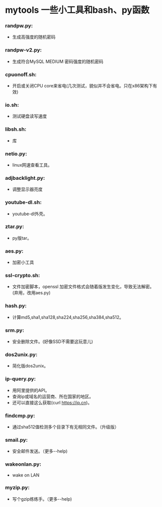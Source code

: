 # mytools 一些小工具和bash、py函数

### randpw.py:
* 生成高强度的随机密码

### randpw-v2.py:
* 生成符合MySQL MEDIUM 密码强度的随机密码

### cpuonoff.sh:
* 开启或关闭CPU core来省电(几次测试，貌似并不会省电。只在x86架构下有效)

### io.sh:
* 测试硬盘读写速度

### libsh.sh:
* 库

### netio.py:
* linux网速查看工具。

### adjbacklight.py:
* 调整显示器亮度

### youtube-dl.sh:
* youtube-dl外壳。

### ztar.py:
* py版tar。

### aes.py:
* 加密小工具

### ssl-crypto.sh:
* 文件加密脚本，openssl 加密文件格式会随着版发生变化，导致无法解密。(弃用，改用aes.py)

### hash.py:
* 计算md5,sha1,sha128,sha224,sha256,sha384,sha512。

### srm.py:
* 安全删除文件。(好像SSD不需要这玩意儿)

### dos2unix.py:
* 简化版dos2unix。

### ip-query.py:
* 用阿里提供的API。
* 查询ip或域名的运营商、所在国家的地区。
* 还可以直接这么获取(curl https://ip.cn)。

### findcmp.py:
* 通过sha512值检测多个目录下有无相同文件。（升级版）

### smail.py:
* 安全邮件发送。（更多--help)

### wakeonlan.py:
* wake on LAN

### myzip.py:
* 写个gzip练练手。（更多--help)
